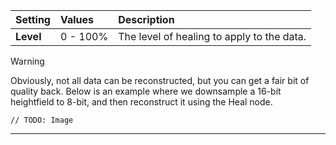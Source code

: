 | Setting   | Values      | Description                                |
| :-------- | :---------- | :----------------------------------------- |
| **Level** | 0 - 100% | The level of healing to apply to the data. |

> [!WARNING] 
> Obviously, not all data can be reconstructed, but you can get a fair bit of quality back. Below is an example where we downsample a 16-bit heightfield to 8-bit, and then reconstruct it using the Heal node.

`// TODO: Image`

***

<!--examples-->

